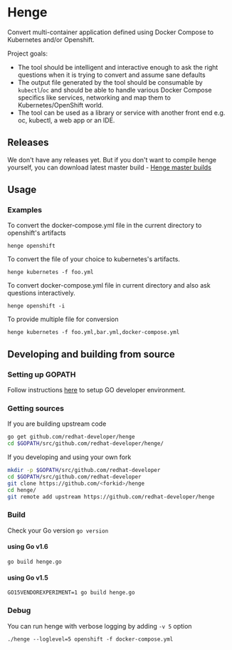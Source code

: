 # Henge
Convert multi-container application defined using Docker Compose to Kubernetes and/or Openshift.

Project goals:
- The tool should be intelligent and interactive enough to ask the right questions when it is trying to convert and assume sane defaults
- The output file generated by the tool should be consumable by `kubectl`/`oc` and should be able to handle various Docker Compose specifics like services, networking and map them to Kubernetes/OpenShift world.
- The tool can be used as a library or service with another front end e.g. oc, kubectl, a web app or an IDE.


## Releases

We don't have any releases yet.
But if you don't want to compile henge yourself, you can download latest master build - [Henge master builds](https://www.dropbox.com/sh/lcz3o5o0i0gv6fw/AADMZrz7URk0R6qkKnyE7Hs7a?dl=0) 

## Usage

### Examples

To convert the docker-compose.yml file in the current directory to openshift's artifacts
```
henge openshift
```

To convert the file of your choice to kubernetes's artifacts.
```
henge kubernetes -f foo.yml
```

To convert docker-compose.yml file in current directory and also ask questions interactively.

```
henge openshift -i
```

To provide multiple file for conversion
```
henge kubernetes -f foo.yml,bar.yml,docker-compose.yml
```





## Developing and building from source

### Setting up GOPATH

Follow instructions [here](https://golang.org/doc/code.html#GOPATH) to setup GO developer environment.


### Getting sources

If you are building upstream code
```bash
go get github.com/redhat-developer/henge
cd $GOPATH/src/github.com/redhat-developer/henge/
```

If you developing and using your own fork
```bash
mkdir -p $GOPATH/src/github.com/redhat-developer
cd $GOPATH/src/github.com/redhat-developer
git clone https://github.com/<forkid>/henge
cd henge/
git remote add upstream https://github.com/redhat-developer/henge
```

### Build
Check your Go version `go version`

#### using Go v1.6
```
go build henge.go
```

#### using Go v1.5
```
GO15VENDOREXPERIMENT=1 go build henge.go
```

### Debug
You can run henge with verbose logging by adding `-v 5` option
```
./henge --loglevel=5 openshift -f docker-compose.yml
```
